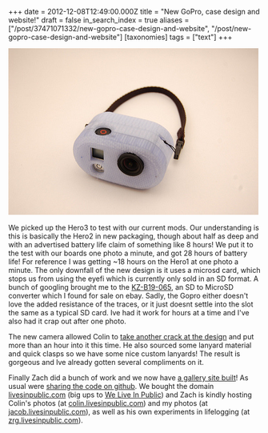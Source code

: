 +++
date = 2012-12-08T12:49:00.000Z
title = "New GoPro, case design and website!"
draft = false
in_search_index = true
aliases = ["/post/37471071332/new-gopro-case-design-and-website", "/post/new-gopro-case-design-and-website"]
[taxonomies]
tags = ["text"]
+++

![](/images/tumblr_inline_p1w4kyD2iD1rp3p4d_540.jpg)

We picked up the Hero3 to test with our current mods. Our understanding is this is basically the Hero2 in new packaging, though about half as deep and with an advertised battery life claim of something like 8 hours! We put it to the test with our boards one photo a minute, and got 28 hours of battery life!  For reference I was getting ~18 hours on the Hero1 at one photo a minute. The only downfall of the new design is it uses a microsd card, which stops us from using the eyefi which is currently only sold in an SD format. A bunch of googling brought me to the [KZ-B19-065](https://www.google.com/search?q=KZ-B19-065&hl=en&tbo=d&source=lnms&tbm=isch&sa=X&ei=LjbDUMnQNMHqqQH4wIDACw&ved=0CAcQ_AUoAA&biw=1052&bih=626), an SD to MicroSD converter which I found for sale on ebay. Sadly, the Gopro either doesn't love the added resistance of the traces, or it just doesnt settle into the slot the same as a typical SD card. Ive had it work for hours at a time and I've also had it crap out after one photo. 

The new camera allowed Colin to [take another crack at the design](https://github.com/Augmentous/LifeLogger/tree/master/CAD) and put more than an hour into it this time. He also sourced some lanyard material and quick clasps so we have some nice custom lanyards! The result is gorgeous and Ive already gotten several compliments on it. 

Finally Zach did a bunch of work and we now have [a gallery site built](http://jacob.livesinpublic.com/)! As usual were [sharing the code on github](https://github.com/Augmentous/LifeCam-Server). We bought the domain [livesinpublic.com](livesinpublic.com) (big ups to [We Live In Public](http://en.wikipedia.org/wiki/We_Live_in_Public)) and Zach is kindly hosting Colin's photos (at [colin.livesinpublic.com](colin.livesinpublic.com)) and my photos (at [jacob.livesinpublic.com](jacob.livesinpublic.com)), as well as his own experiments in lifelogging (at [zrg.livesinpublic.com](zrg.livesinpublic.com)).
